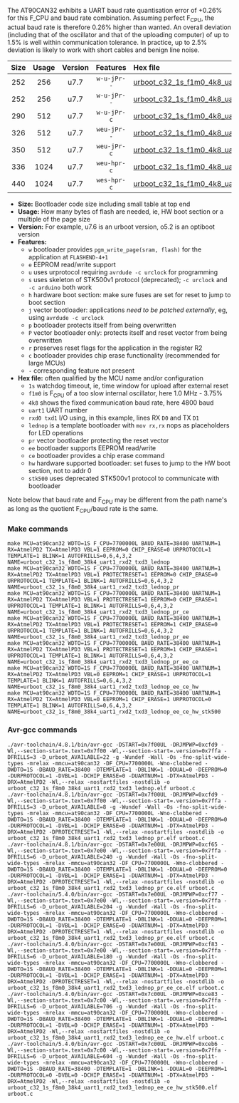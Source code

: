 The AT90CAN32 exhibits a UART baud rate quantisation error of +0.26% for this F_CPU and baud rate combination. Assuming perfect F<sub>CPU</sub>, the actual baud rate is therefore 0.26% higher than wanted. An overall deviation (including that of the oscillator and that of the uploading computer) of up to 1.5% is well within communication tolerance. In practice, up to 2.5% deviation is likely to work with short cables and benign line noise.

|Size|Usage|Version|Features|Hex file|
|:-:|:-:|:-:|:-:|:--|
|252|256|u7.7|`w-u-jPr--`|[urboot_c32_1s_f1m0_4k8_uart1_rxd2_txd3_lednop.hex](https://raw.githubusercontent.com/stefanrueger/urboot.hex/main/mcus/at90can32/watchdog_1_s/internal_oscillator_f-3.75%25/%2B1m000000_hz/%2B%2B%2B4k8_baud/uart1_rxd2_txd3/lednop/urboot_c32_1s_f1m0_4k8_uart1_rxd2_txd3_lednop.hex)|
|252|256|u7.7|`w-u-jPr--`|[urboot_c32_1s_f1m0_4k8_uart1_rxd2_txd3_lednop_pr.hex](https://raw.githubusercontent.com/stefanrueger/urboot.hex/main/mcus/at90can32/watchdog_1_s/internal_oscillator_f-3.75%25/%2B1m000000_hz/%2B%2B%2B4k8_baud/uart1_rxd2_txd3/lednop/urboot_c32_1s_f1m0_4k8_uart1_rxd2_txd3_lednop_pr.hex)|
|290|512|u7.7|`w-u-jPr-c`|[urboot_c32_1s_f1m0_4k8_uart1_rxd2_txd3_lednop_pr_ce.hex](https://raw.githubusercontent.com/stefanrueger/urboot.hex/main/mcus/at90can32/watchdog_1_s/internal_oscillator_f-3.75%25/%2B1m000000_hz/%2B%2B%2B4k8_baud/uart1_rxd2_txd3/lednop/urboot_c32_1s_f1m0_4k8_uart1_rxd2_txd3_lednop_pr_ce.hex)|
|326|512|u7.7|`weu-jPr--`|[urboot_c32_1s_f1m0_4k8_uart1_rxd2_txd3_lednop_pr_ee.hex](https://raw.githubusercontent.com/stefanrueger/urboot.hex/main/mcus/at90can32/watchdog_1_s/internal_oscillator_f-3.75%25/%2B1m000000_hz/%2B%2B%2B4k8_baud/uart1_rxd2_txd3/lednop/urboot_c32_1s_f1m0_4k8_uart1_rxd2_txd3_lednop_pr_ee.hex)|
|350|512|u7.7|`weu-jPr-c`|[urboot_c32_1s_f1m0_4k8_uart1_rxd2_txd3_lednop_pr_ee_ce.hex](https://raw.githubusercontent.com/stefanrueger/urboot.hex/main/mcus/at90can32/watchdog_1_s/internal_oscillator_f-3.75%25/%2B1m000000_hz/%2B%2B%2B4k8_baud/uart1_rxd2_txd3/lednop/urboot_c32_1s_f1m0_4k8_uart1_rxd2_txd3_lednop_pr_ee_ce.hex)|
|336|1024|u7.7|`weu-hpr-c`|[urboot_c32_1s_f1m0_4k8_uart1_rxd2_txd3_lednop_ee_ce_hw.hex](https://raw.githubusercontent.com/stefanrueger/urboot.hex/main/mcus/at90can32/watchdog_1_s/internal_oscillator_f-3.75%25/%2B1m000000_hz/%2B%2B%2B4k8_baud/uart1_rxd2_txd3/lednop/urboot_c32_1s_f1m0_4k8_uart1_rxd2_txd3_lednop_ee_ce_hw.hex)|
|440|1024|u7.7|`wes-hpr-c`|[urboot_c32_1s_f1m0_4k8_uart1_rxd2_txd3_lednop_ee_ce_hw_stk500.hex](https://raw.githubusercontent.com/stefanrueger/urboot.hex/main/mcus/at90can32/watchdog_1_s/internal_oscillator_f-3.75%25/%2B1m000000_hz/%2B%2B%2B4k8_baud/uart1_rxd2_txd3/lednop/urboot_c32_1s_f1m0_4k8_uart1_rxd2_txd3_lednop_ee_ce_hw_stk500.hex)|

- **Size:** Bootloader code size including small table at top end
- **Usage:** How many bytes of flash are needed, ie, HW boot section or a multiple of the page size
- **Version:** For example, u7.6 is an urboot version, o5.2 is an optiboot version
- **Features:**
  + `w` bootloader provides `pgm_write_page(sram, flash)` for the application at `FLASHEND-4+1`
  + `e` EEPROM read/write support
  + `u` uses urprotocol requiring `avrdude -c urclock` for programming
  + `s` uses skeleton of STK500v1 protocol (deprecated); `-c urclock` and `-c arduino` both work
  + `h` hardware boot section: make sure fuses are set for reset to jump to boot section
  + `j` vector bootloader: applications *need to be patched externally*, eg, using `avrdude -c urclock`
  + `p` bootloader protects itself from being overwritten
  + `P` vector bootloader only: protects itself and reset vector from being overwritten
  + `r` preserves reset flags for the application in the register R2
  + `c` bootloader provides chip erase functionality (recommended for large MCUs)
  + `-` corresponding feature not present
- **Hex file:** often qualified by the MCU name and/or configuration
  + `1s` watchdog timeout, ie, time window for upload after external reset
  + `f1m0` is F<sub>CPU</sub> of a too slow internal oscillator, here 1.0 MHz - 3.75%
  + `4k8` shows the fixed communication baud rate, here 4800 baud
  + `uart1` UART number
  + `rxd0 txd1` I/O using, in this example, lines RX `D0` and TX `D1`
  + `lednop` is a template bootloader with `mov rx,rx` nops as placeholders for LED operations
  + `pr` vector bootloader protecting the reset vector
  + `ee` bootloader supports EEPROM read/write
  + `ce` bootloader provides a chip erase command
  + `hw` hardware supported bootloader: set fuses to jump to the HW boot section, not to addr 0
  + `stk500` uses deprecated STK500v1 protocol to communicate with bootloader


Note below that baud rate and F<sub>CPU</sub> may be different from the path name's as long as the quotient F<sub>CPU</sub>/baud rate is the same.

### Make commands
```
make MCU=at90can32 WDTO=1S F_CPU=7700000L BAUD_RATE=38400 UARTNUM=1 RX=AtmelPD2 TX=AtmelPD3 VBL=1 EEPROM=0 CHIP_ERASE=0 URPROTOCOL=1 TEMPLATE=1 BLINK=1 AUTOFRILLS=0,6,4,3,2 NAME=urboot_c32_1s_f8m0_38k4_uart1_rxd2_txd3_lednop
make MCU=at90can32 WDTO=1S F_CPU=7700000L BAUD_RATE=38400 UARTNUM=1 RX=AtmelPD2 TX=AtmelPD3 VBL=1 PROTECTRESET=1 EEPROM=0 CHIP_ERASE=0 URPROTOCOL=1 TEMPLATE=1 BLINK=1 AUTOFRILLS=0,6,4,3,2 NAME=urboot_c32_1s_f8m0_38k4_uart1_rxd2_txd3_lednop_pr
make MCU=at90can32 WDTO=1S F_CPU=7700000L BAUD_RATE=38400 UARTNUM=1 RX=AtmelPD2 TX=AtmelPD3 VBL=1 PROTECTRESET=1 EEPROM=0 CHIP_ERASE=1 URPROTOCOL=1 TEMPLATE=1 BLINK=1 AUTOFRILLS=0,6,4,3,2 NAME=urboot_c32_1s_f8m0_38k4_uart1_rxd2_txd3_lednop_pr_ce
make MCU=at90can32 WDTO=1S F_CPU=7700000L BAUD_RATE=38400 UARTNUM=1 RX=AtmelPD2 TX=AtmelPD3 VBL=1 PROTECTRESET=1 EEPROM=1 CHIP_ERASE=0 URPROTOCOL=1 TEMPLATE=1 BLINK=1 AUTOFRILLS=0,6,4,3,2 NAME=urboot_c32_1s_f8m0_38k4_uart1_rxd2_txd3_lednop_pr_ee
make MCU=at90can32 WDTO=1S F_CPU=7700000L BAUD_RATE=38400 UARTNUM=1 RX=AtmelPD2 TX=AtmelPD3 VBL=1 PROTECTRESET=1 EEPROM=1 CHIP_ERASE=1 URPROTOCOL=1 TEMPLATE=1 BLINK=1 AUTOFRILLS=0,6,4,3,2 NAME=urboot_c32_1s_f8m0_38k4_uart1_rxd2_txd3_lednop_pr_ee_ce
make MCU=at90can32 WDTO=1S F_CPU=7700000L BAUD_RATE=38400 UARTNUM=1 RX=AtmelPD2 TX=AtmelPD3 VBL=0 EEPROM=1 CHIP_ERASE=1 URPROTOCOL=1 TEMPLATE=1 BLINK=1 AUTOFRILLS=0,6,4,3,2 NAME=urboot_c32_1s_f8m0_38k4_uart1_rxd2_txd3_lednop_ee_ce_hw
make MCU=at90can32 WDTO=1S F_CPU=7700000L BAUD_RATE=38400 UARTNUM=1 RX=AtmelPD2 TX=AtmelPD3 VBL=0 EEPROM=1 CHIP_ERASE=1 URPROTOCOL=0 TEMPLATE=1 BLINK=1 AUTOFRILLS=0,6,4,3,2 NAME=urboot_c32_1s_f8m0_38k4_uart1_rxd2_txd3_lednop_ee_ce_hw_stk500
```

### Avr-gcc commands
```
./avr-toolchain/4.8.1/bin/avr-gcc -DSTART=0x7f00UL -DRJMPWP=0xcfd9 -Wl,--section-start=.text=0x7f00 -Wl,--section-start=.version=0x7ffa -DFRILLS=3 -D_urboot_AVAILABLE=22 -g -Wundef -Wall -Os -fno-split-wide-types -mrelax -mmcu=at90can32 -DF_CPU=7700000L -Wno-clobbered -DWDTO=1S -DBAUD_RATE=38400 -DTEMPLATE=1 -DBLINK=1 -DDUAL=0 -DEEPROM=0 -DURPROTOCOL=1 -DVBL=1 -DCHIP_ERASE=0 -DUARTNUM=1 -DTX=AtmelPD3 -DRX=AtmelPD2 -Wl,--relax -nostartfiles -nostdlib -o urboot_c32_1s_f8m0_38k4_uart1_rxd2_txd3_lednop.elf urboot.c
./avr-toolchain/4.8.1/bin/avr-gcc -DSTART=0x7f00UL -DRJMPWP=0xcfd9 -Wl,--section-start=.text=0x7f00 -Wl,--section-start=.version=0x7ffa -DFRILLS=3 -D_urboot_AVAILABLE=8 -g -Wundef -Wall -Os -fno-split-wide-types -mrelax -mmcu=at90can32 -DF_CPU=7700000L -Wno-clobbered -DWDTO=1S -DBAUD_RATE=38400 -DTEMPLATE=1 -DBLINK=1 -DDUAL=0 -DEEPROM=0 -DURPROTOCOL=1 -DVBL=1 -DCHIP_ERASE=0 -DUARTNUM=1 -DTX=AtmelPD3 -DRX=AtmelPD2 -DPROTECTRESET=1 -Wl,--relax -nostartfiles -nostdlib -o urboot_c32_1s_f8m0_38k4_uart1_rxd2_txd3_lednop_pr.elf urboot.c
./avr-toolchain/4.8.1/bin/avr-gcc -DSTART=0x7e00UL -DRJMPWP=0xcf65 -Wl,--section-start=.text=0x7e00 -Wl,--section-start=.version=0x7ffa -DFRILLS=6 -D_urboot_AVAILABLE=240 -g -Wundef -Wall -Os -fno-split-wide-types -mrelax -mmcu=at90can32 -DF_CPU=7700000L -Wno-clobbered -DWDTO=1S -DBAUD_RATE=38400 -DTEMPLATE=1 -DBLINK=1 -DDUAL=0 -DEEPROM=0 -DURPROTOCOL=1 -DVBL=1 -DCHIP_ERASE=1 -DUARTNUM=1 -DTX=AtmelPD3 -DRX=AtmelPD2 -DPROTECTRESET=1 -Wl,--relax -nostartfiles -nostdlib -o urboot_c32_1s_f8m0_38k4_uart1_rxd2_txd3_lednop_pr_ce.elf urboot.c
./avr-toolchain/5.4.0/bin/avr-gcc -DSTART=0x7e00UL -DRJMPWP=0xcf77 -Wl,--section-start=.text=0x7e00 -Wl,--section-start=.version=0x7ffa -DFRILLS=6 -D_urboot_AVAILABLE=204 -g -Wundef -Wall -Os -fno-split-wide-types -mrelax -mmcu=at90can32 -DF_CPU=7700000L -Wno-clobbered -DWDTO=1S -DBAUD_RATE=38400 -DTEMPLATE=1 -DBLINK=1 -DDUAL=0 -DEEPROM=1 -DURPROTOCOL=1 -DVBL=1 -DCHIP_ERASE=0 -DUARTNUM=1 -DTX=AtmelPD3 -DRX=AtmelPD2 -DPROTECTRESET=1 -Wl,--relax -nostartfiles -nostdlib -o urboot_c32_1s_f8m0_38k4_uart1_rxd2_txd3_lednop_pr_ee.elf urboot.c
./avr-toolchain/5.4.0/bin/avr-gcc -DSTART=0x7e00UL -DRJMPWP=0xcf83 -Wl,--section-start=.text=0x7e00 -Wl,--section-start=.version=0x7ffa -DFRILLS=6 -D_urboot_AVAILABLE=180 -g -Wundef -Wall -Os -fno-split-wide-types -mrelax -mmcu=at90can32 -DF_CPU=7700000L -Wno-clobbered -DWDTO=1S -DBAUD_RATE=38400 -DTEMPLATE=1 -DBLINK=1 -DDUAL=0 -DEEPROM=1 -DURPROTOCOL=1 -DVBL=1 -DCHIP_ERASE=1 -DUARTNUM=1 -DTX=AtmelPD3 -DRX=AtmelPD2 -DPROTECTRESET=1 -Wl,--relax -nostartfiles -nostdlib -o urboot_c32_1s_f8m0_38k4_uart1_rxd2_txd3_lednop_pr_ee_ce.elf urboot.c
./avr-toolchain/5.4.0/bin/avr-gcc -DSTART=0x7c00UL -DRJMPWP=0xce83 -Wl,--section-start=.text=0x7c00 -Wl,--section-start=.version=0x7ffa -DFRILLS=6 -D_urboot_AVAILABLE=706 -g -Wundef -Wall -Os -fno-split-wide-types -mrelax -mmcu=at90can32 -DF_CPU=7700000L -Wno-clobbered -DWDTO=1S -DBAUD_RATE=38400 -DTEMPLATE=1 -DBLINK=1 -DDUAL=0 -DEEPROM=1 -DURPROTOCOL=1 -DVBL=0 -DCHIP_ERASE=1 -DUARTNUM=1 -DTX=AtmelPD3 -DRX=AtmelPD2 -Wl,--relax -nostartfiles -nostdlib -o urboot_c32_1s_f8m0_38k4_uart1_rxd2_txd3_lednop_ee_ce_hw.elf urboot.c
./avr-toolchain/5.4.0/bin/avr-gcc -DSTART=0x7c00UL -DRJMPWP=0xceb6 -Wl,--section-start=.text=0x7c00 -Wl,--section-start=.version=0x7ffa -DFRILLS=6 -D_urboot_AVAILABLE=604 -g -Wundef -Wall -Os -fno-split-wide-types -mrelax -mmcu=at90can32 -DF_CPU=7700000L -Wno-clobbered -DWDTO=1S -DBAUD_RATE=38400 -DTEMPLATE=1 -DBLINK=1 -DDUAL=0 -DEEPROM=1 -DURPROTOCOL=0 -DVBL=0 -DCHIP_ERASE=1 -DUARTNUM=1 -DTX=AtmelPD3 -DRX=AtmelPD2 -Wl,--relax -nostartfiles -nostdlib -o urboot_c32_1s_f8m0_38k4_uart1_rxd2_txd3_lednop_ee_ce_hw_stk500.elf urboot.c
```


